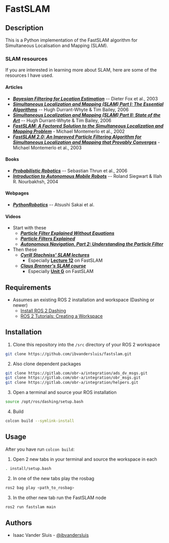 # FastSLAM

## Description

This is a Python implementation of the FastSLAM algorithm for Simultaneous Localisation and Mapping (SLAM).

### SLAM resources

If you are interested in learning more about SLAM, here are some of the resources I have used.

#### Articles
- [**_Bayesian Filtering for Location Estimation_**](http://www.irisa.fr/aspi/legland/ref/fox03a.pdf) -- Dieter Fox et al., 2003
- [**_Simultaneous Localization and Mapping (SLAM) Part I: The Essential Algorithms_**](https://people.eecs.berkeley.edu/~pabbeel/cs287-fa09/readings/Durrant-Whyte_Bailey_SLAM-tutorial-I.pdf) -- Hugh Durrant-Whyte & Tim Bailey, 2006
- [**_Simultaneous Localization and Mapping (SLAM) Part II: State of the Art_**](https://pdfs.semanticscholar.org/27d4/6db7ed4e96944080052b761c62102f26b23f.pdf) -- Hugh Durrant-Whyte & Tim Bailey, 2006
- [**_FastSLAM: A Factored Solution to the Simultaneous Localization and Mapping Problem_**](http://robots.stanford.edu/papers/montemerlo.fastslam-tr.pdf) - Michael Montemerlo et al., 2002
- [**_FastSLAM 2.0: An Improved Particle Filtering Algorithm for Simultaneous Localization and Mapping that Provably Converges_**](http://robots.stanford.edu/papers/Montemerlo03a.pdf) - Michael Montemerlo et al., 2003

#### Books
- [**_Probabilistic Robotics_**](http://www.probabilistic-robotics.org/) -- Sebastian Thrun et al., 2006
- [**_Introduction to Autonomous Mobile Robots_**](https://mitpress.mit.edu/books/introduction-autonomous-mobile-robots-second-edition) -- Roland Siegwart & Illah R. Nourbakhsh, 2004

#### Webpages
- [**_PythonRobotics_**](https://pythonrobotics.readthedocs.io/en/latest/getting_started.html) -- Atsushi Sakai et al.

#### Videos
- Start with these
    - [**_Particle Filter Explained Without Equations_**](https://www.youtube.com/watch?v=aUkBa1zMKv4&t=5s)
    - [**_Particle Filters Explained_**](https://www.youtube.com/watch?v=sz7cJuMgKFg)
    - [**_Autonomous Navigation, Part 2: Understanding the Particle Filter_**](https://www.youtube.com/watch?v=NrzmH_yerBU)
- Then these
    - [**_Cyrill Stachniss' SLAM lectures_**](https://www.youtube.com/watch?v=U6vr3iNrwRA&list=PLgnQpQtFTOGQrZ4O5QzbIHgl3b1JHimN_)
        - Especially [__Lecture 12__](https://www.youtube.com/watch?v=Tz3pg3d1TIo&list=PLgnQpQtFTOGQrZ4O5QzbIHgl3b1JHimN_&index=14) on FastSLAM
    - [**_Claus Brenner's SLAM course_**](https://www.youtube.com/watch?v=B2qzYCeT9oQ&list=PLpUPoM7Rgzi_7YWn14Va2FODh7LzADBSm)
        - Especially [__Unit G__](https://www.youtube.com/watch?v=9WyrWJcvneE&list=PLpUPoM7Rgzi_7YWn14Va2FODh7LzADBSm&index=60) on FastSLAM

## Requirements
- Assumes an existing ROS 2 installation and workspace (Dashing or newer)
    - [Install ROS 2 Dashing](https://index.ros.org/doc/ros2/Installation/Dashing/)
    - [ROS 2 Tutorials: Creating a Workspace](https://index.ros.org/doc/ros2/Tutorials/Workspace/Creating-A-Workspace/)

## Installation

1. Clone this repository into the `/src` directory of your ROS 2 workspace

```bash
git clone https://github.com/ibvandersluis/fastslam.git
```

2. Also clone dependent packages

```bash
git clone https://gitlab.com/obr-a/integration/ads_dv_msgs.git
git clone https://gitlab.com/obr-a/integration/obr_msgs.git
git clone https://gitlab.com/obr-a/integration/helpers.git
```

3. Open a terminal and source your ROS installation

```bash
source /opt/ros/dashing/setup.bash
```

4. Build

```bash
colcon build --symlink-install
```

## Usage
After you have run `colcon build`:
1. Open 2 new tabs in your terminal and source the workspace in each

```bash
. install/setup.bash
```

2. In one of the new tabs play the rosbag

```bash
ros2 bag play <path_to_rosbag>
```

3. In the other new tab run the FastSLAM node

```bash
ros2 run fastslam main
```

## Authors

- Isaac Vander Sluis - [@ibvandersluis](https://www.github.com/ibvandersluis)